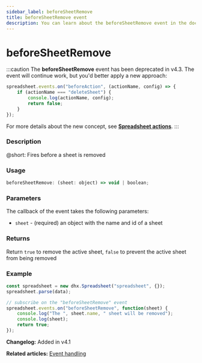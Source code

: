 ```yaml
---
sidebar_label: beforeSheetRemove
title: beforeSheetRemove event
description: You can learn about the beforeSheetRemove event in the documentation of the DHTMLX JavaScript Spreadsheet library. Browse developer guides and API reference, try out code examples and live demos, and download a free 30-day evaluation version of DHTMLX Spreadsheet.
---
```


# beforeSheetRemove

:::caution
The **beforeSheetRemove** event has been deprecated in v4.3. The event will continue work, but you'd better apply a new approach:

~~~jsx
spreadsheet.events.on("beforeAction", (actionName, config) => {
    if (actionName === "deleteSheet") {
        console.log(actionName, config);
        return false;
    }
});
~~~

For more details about the new concept, see **[Spreadsheet actions](api/overview/actions_overview.md)**. 
:::

### Description

@short: Fires before a sheet is removed

### Usage

~~~jsx
beforeSheetRemove: (sheet: object) => void | boolean;
~~~

### Parameters

The callback of the event takes the following parameters:

- `sheet` - (required) an object  with the name and id of a sheet

### Returns

Return `true` to remove the active sheet, `false` to prevent the active sheet from being removed

### Example

~~~jsx {5-9}
const spreadsheet = new dhx.Spreadsheet("spreadsheet", {});
spreadsheet.parse(data);

// subscribe on the "beforeSheetRemove" event
spreadsheet.events.on("beforeSheetRemove", function(sheet) {
    console.log("The ", sheet.name, " sheet will be removed");
    console.log(sheet);
    return true;
});
~~~

**Changelog:** Added in v4.1

**Related articles:** [Event handling](handling_events.md)